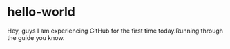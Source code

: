 # hello-world
Hey, guys I am experiencing GitHub for the first time today.Running through the guide you know.
